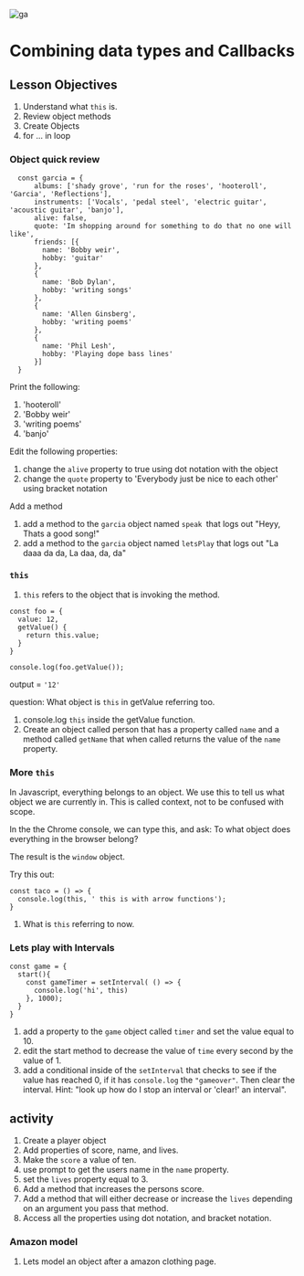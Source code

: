 ![ga](http://mobbook.generalassemb.ly/ga_cog.png)

# Combining data types and Callbacks

## Lesson Objectives

1. Understand what ```this``` is.
1. Review object methods
1. Create Objects
1. for ... in loop


### Object quick review

```
  const garcia = {
      albums: ['shady grove', 'run for the roses', 'hooteroll', 'Garcia', 'Reflections'],
      instruments: ['Vocals', 'pedal steel', 'electric guitar', 'acoustic guitar', 'banjo'],
      alive: false,
      quote: 'Im shopping around for something to do that no one will like',
      friends: [{
        name: 'Bobby weir',
        hobby: 'guitar'
      },
      {
        name: 'Bob Dylan',
        hobby: 'writing songs'
      },
      {
        name: 'Allen Ginsberg',
        hobby: 'writing poems'
      },
      {
        name: 'Phil Lesh',
        hobby: 'Playing dope bass lines'
      }]
  }
```

Print the following:
1. 'hooteroll'
2. 'Bobby weir'
3. 'writing poems'
4. 'banjo'

Edit the following properties:

1.  change the `alive` property to true using dot notation with the object
2.  change the `quote` property to 'Everybody just be nice to each other' using bracket notation

Add a method

1.  add a method to the `garcia` object named `speak `that logs out "Heyy, Thats a good song!"
2.  add a method to the `garcia` object named `letsPlay` that logs out "La daaa da da, La daa, da, da"



### ```this```

1.  ```this``` refers to the object that is invoking the method.

```
const foo = {
  value: 12,
  getValue() {
    return this.value;
  }
}
```

```console.log(foo.getValue());```

output = `'12'`

question:  What object is `this` in getValue referring too.

1. console.log `this` inside the getValue function.
2. Create an object called person that has a property called `name` and a method called `getName` that when called returns the value of the `name` property.


### More `this`

In Javascript, everything belongs to an object. We use this to tell us what object we are currently in. This is called context, not to be confused with scope.

In the the Chrome console, we can type this, and ask: To what object does everything in the browser belong?

The result is the `window` object. 



Try this out:

```
const taco = () => {
  console.log(this, ' this is with arrow functions');
}
```
1.  What is `this` referring to now.


### Lets play with Intervals


```
const game = {
  start(){
    const gameTimer = setInterval( () => {
      console.log('hi', this)
    }, 1000);
  }
}
```

1.  add a property to the `game` object called `timer` and set the value equal to 10.
2.  edit the start method to decrease the value of `time` every second by the value of 1.
3.  add a conditional inside of the `setInterval` that checks to see if the value has reached 0, if it has `console.log` the `"gameover"`.  Then clear the interval.  Hint: "look up how do I stop an interval or 'clear!' an interval".

## activity

1. Create a player object 
2. Add properties of score, name, and lives.
3. Make the `score` a value of ten.
4. use prompt to get the users name in the `name` property.
5. set the `lives` property equal to 3.
6. Add a method that increases the persons score.
7. Add a method that will either decrease or increase the `lives` depending on an argument you pass that method.
8. Access all the properties using dot notation, and bracket notation.  


### Amazon model

1. Lets model an object after a amazon clothing page.

















